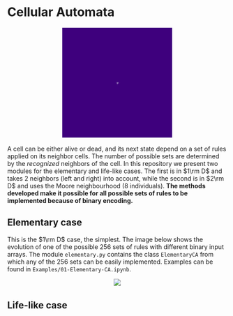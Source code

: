 # Cellular Automata
<p align="center">
  <img src="./Examples/Data/life/seeds/seeds-7fps.gif" width = "50%">
</p>

A cell can be either alive or dead, and its next state depend on a set of rules applied on its neighbor cells. The number of possible sets are determined by the *recognized* neighbors of the cell. In this repository we present two modules for the elementary and life-like cases. The first is in $1\rm D$ and takes $2$ neighbors (left and right) into account, while the second is in $2\rm D$ and uses the Moore neighbourhood ($8$ individuals). **The methods developed make it possible for all possible sets of rules to be implemented because of binary encoding.**

## Elementary case

This is the $1\rm D$ case, the simplest. The image below shows the evolution of one of the possible $256$ sets of rules with different binary input arrays. The module `elementary.py` contains the class `ElementaryCA` from which any of the $256$ sets can be easily implemented. Examples can be found in `Examples/01-Elementary-CA.ipynb`.

<p align="center">
  <img src="./Data/output-75/evolution-rule-75.gif" width = "60%">
</p>

## Life-like case
